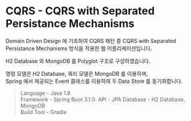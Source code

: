 # CQRS - CQRS with Separated Persistance Mechanisms

Domain Driven Design 에 기초하여 CQRS 패턴 중 CQRS with Separated Persistance Mechanisms 방식을 적용한 웹 어플리케이션입니다.  

H2 Database 와 MongoDB 를 Polyglot 구조로 구성하였습니다.  

명령 모델은 H2 Database, 쿼리 모델은 MongoDB 를 이용하며,  
Spring 에서 제공되는 Event 클래스를 이용하여 두 Data Store 를 동기화합니다.  

> Language - Java 1.8  
> Framework - Spring Boot 3.1.0.
> API - JPA
> Database - H2 Database, MongoDB<br />
> Build Tool - Gradle<br />
